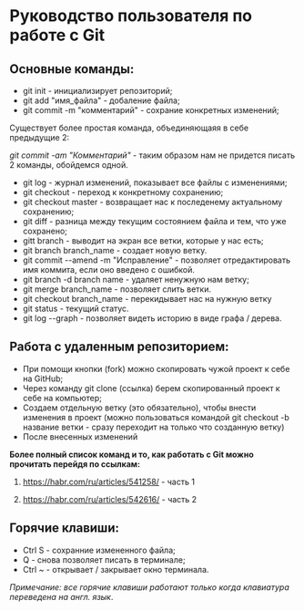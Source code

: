 # Руководство пользователя по работе с Git
## Основные команды:

* git init - инициализирует репозиторий;
* git add "имя_файла" - добаление файла;
* git commit -m "комментарий" - сохрание конкретных изменений;

Существует более простая команда, объединяющаяя в себе предыдущие 2:

*git commit -am "Комментарий"* - таким образом нам не придется писать 2 команды, обойдемся одной.

* git log - журнал изменений, показывает все файлы с изменениями;
* git checkout - переход к конкретному сохранению;
* git checkout master - возвращает нас к последенему актуальному сохранению;
* git diff - разница между текущим состоянием файла и тем, что уже сохранено;
* gitt branch - выводит на экран все ветки, которые у нас есть;
* git branch branch_name - создает новую ветку.
* git commit --amend -m "Исправление" - позволяет отредактировать имя коммита, если оно введено с ошибкой.
* git branch -d branch name - удаляет ненужную нам ветку;
* git merge branch_name - позволяет слить ветки.
* git checkout branch_name - перекидывает нас на нужную ветку
* git status - текущий статус.
* git log --graph - позволяет видеть историю в виде графа / дерева.

## Работа с удаленным репозиторием: 

* При помощи кнопки (fork) можно скопировать чужой проект к себе на GitHub;
* Через команду git clone (ссылка) берем скопированный проект к себе на компьютер;
* Создаем отдельную ветку (это обязательно), чтобы внести изменения в проект (можно пользоваться командой git checkout -b название ветки - сразу переходит на только что созданную ветку)
* После внесенных изменений 


**Более полный список команд и то, как работать с Git можно прочитать перейдя по ссылкам:**

1. https://habr.com/ru/articles/541258/ - часть 1

2. https://habr.com/ru/articles/542616/ - часть 2

## Горячие клавиши:

* Сtrl  S - сохранние измененного файла;
* Q - снова позволяет писать в терминале;
* Ctrl  ~ - открывает / закрывает окно терминала.

*Примечание: все горячие клавиши работают только когда клавиатура переведена на англ. язык*.